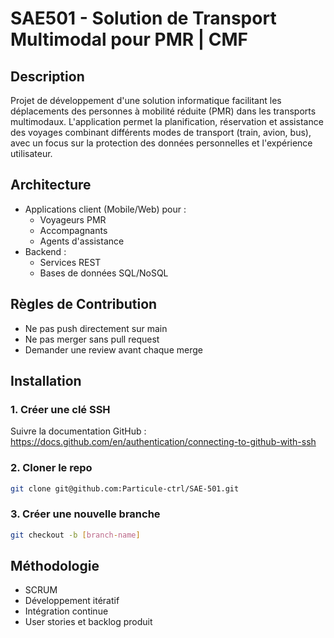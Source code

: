 # SAE501 - Solution de Transport Multimodal pour PMR | CMF

## Description
Projet de développement d'une solution informatique facilitant les déplacements des personnes à mobilité réduite (PMR) dans les transports multimodaux. L'application permet la planification, réservation et assistance des voyages combinant différents modes de transport (train, avion, bus), avec un focus sur la protection des données personnelles et l'expérience utilisateur.

## Architecture
- Applications client (Mobile/Web) pour :
  - Voyageurs PMR
  - Accompagnants
  - Agents d'assistance
- Backend :
  - Services REST
  - Bases de données SQL/NoSQL

## Règles de Contribution
- Ne pas push directement sur main
- Ne pas merger sans pull request
- Demander une review avant chaque merge

## Installation
### 1. Créer une clé SSH
Suivre la documentation GitHub : https://docs.github.com/en/authentication/connecting-to-github-with-ssh

### 2. Cloner le repo
```bash
git clone git@github.com:Particule-ctrl/SAE-501.git
```

### 3. Créer une nouvelle branche
```bash
git checkout -b [branch-name]
```

## Méthodologie
- SCRUM
- Développement itératif
- Intégration continue
- User stories et backlog produit
